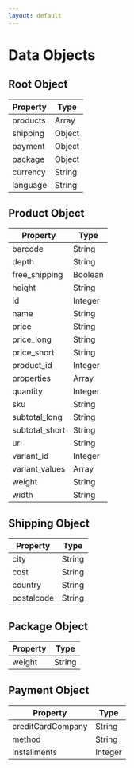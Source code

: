 ```yaml
---
layout: default
---
```


# Data Objects

## Root Object

| Property | Type |
| --- | --- |
| products | Array  <Product> |
| shipping | Object |
| payment | Object |
| package | Object |
| currency | String |
| language | String |

## Product Object

| Property | Type |
| --- | --- |
| barcode | String |
| depth | String |
| free_shipping | Boolean |
| height | String |
| id | Integer |
| name | String |
| price | String |
| price\_long | String |
| price\_short | String |
| product\_id | Integer |
| properties | Array |
| quantity | Integer |
| sku | String |
| subtotal\_long | String |
| subtotal\_short | String |
| url | String |
| variant\_id | Integer |
| variant\_values | Array |
| weight | String |
| width | String |

## Shipping Object

| Property | Type |
| --- | --- |
| city | String |
| cost | String |
| country | String |
| postalcode | String |

## Package Object

| Property | Type |
| --- | --- |
| weight | String |

## Payment Object

| Property | Type |
| --- | --- |
| creditCardCompany | String |
| method | String |
| installments | Integer |
